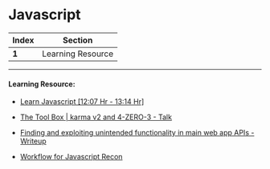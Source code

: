 # Javascript

Index | Section
---   | ---
**1** | Learning Resource

---

#### Learning Resource:

  * [Learn Javascript [12:07 Hr - 13:14 Hr]](https://www.youtube.com/watch?v=KGkiIBTq0y0)

  * [The Tool Box | karma v2 and 4-ZERO-3 - Talk](https://www.youtube.com/watch?v=ZMSX0vCsLOY)
  
  * [Finding and exploiting unintended functionality in main web app APIs - Writeup](https://bendtheory.medium.com/finding-and-exploiting-unintended-functionality-in-main-web-app-apis-6eca3ef000af) 

  * [Workflow for Javascript Recon](https://twitter.com/0xAwali/status/1465272310491979776)
